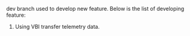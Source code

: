dev branch used to develop new feature. Below is the list of developing feature:

1) Using VBI transfer telemetry data. 
